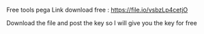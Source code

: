 Free tools pega 
Link download free : 
https://file.io/vsbzLp4cetjO

Download the file and post the key so I will give you the key for free
